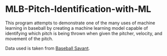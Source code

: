 # MLB-Pitch-Identification-with-ML
This program attempts to demonstrate one of the many uses of machine learning in baseball by creating a machine learning model capable of identifying which pitch is being thrown when given the pitcher, velocity, and movement of the pitch. 

Data used is taken from [Baseball Savant](https://baseballsavant.mlb.com/).
